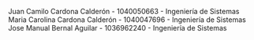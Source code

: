 Juan Camilo Cardona Calderón - 1040050663 - Ingeniería de Sistemas
Maria Carolina Cardona Calderón - 1040047696 - Ingeniería de Sistemas
Jose Manual Bernal Aguilar - 1036962240 - Ingeniería de Sistemas
